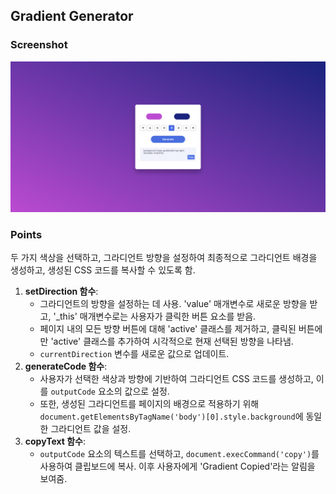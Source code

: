 ## Gradient Generator

### Screenshot

![screenshot](screenshot.png)

### Points

두 가지 색상을 선택하고, 그라디언트 방향을 설정하여 최종적으로 그라디언트 배경을 생성하고, 생성된 CSS 코드를 복사할 수 있도록 함.

1. **setDirection 함수**:
   - 그라디언트의 방향을 설정하는 데 사용. 'value' 매개변수로 새로운 방향을 받고, '\_this' 매개변수로는 사용자가 클릭한 버튼 요소를 받음.
   - 페이지 내의 모든 방향 버튼에 대해 'active' 클래스를 제거하고, 클릭된 버튼에만 'active' 클래스를 추가하여 시각적으로 현재 선택된 방향을 나타냄.
   - `currentDirection` 변수를 새로운 값으로 업데이트.
2. **generateCode 함수**:
   - 사용자가 선택한 색상과 방향에 기반하여 그라디언트 CSS 코드를 생성하고, 이를 `outputCode` 요소의 값으로 설정.
   - 또한, 생성된 그라디언트를 페이지의 배경으로 적용하기 위해 `document.getElementsByTagName('body')[0].style.background`에 동일한 그라디언트 값을 설정.
3. **copyText 함수**:
   - `outputCode` 요소의 텍스트를 선택하고, `document.execCommand('copy')`를 사용하여 클립보드에 복사. 이후 사용자에게 'Gradient Copied'라는 알림을 보여줌.
